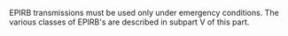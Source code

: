 EPIRB transmissions must be used only under emergency conditions. The various classes of EPIRB's are described in subpart V of this part.

